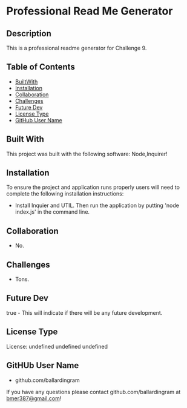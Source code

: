 
  # Professional Read Me Generator
  
## Description
This is a professional readme generator for Challenge 9.

  ## Table of Contents
   - [BuiltWith](#)
   - [Installation](#installation)
   - [Collaboration](#collaboration)
   - [Challenges](#challenges)
   - [Future Dev](#future_dev)
   - [License Type](#license_type)
   - [GitHub User Name](#github_username)

 ## Built With
 This project was built with the following software: Node,Inquirer!

## Installation
To ensure the project and application runs properly users will need to complete the following installation instructions:
- Install Inquier and UTIL. Then run the application by putting 'node index.js' in the command line.

## Collaboration
- No.

## Challenges
- Tons.

## Future Dev
true - This will indicate if there will be any future development.

## License Type
License: undefined
undefined
undefined

## GitHUb User Name
- github.com/ballardingram

If you have any questions please contact github.com/ballardingram at bmer387@gmail.com!
